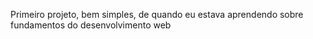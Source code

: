 Primeiro projeto, bem simples, de quando eu estava aprendendo sobre fundamentos do desenvolvimento web
